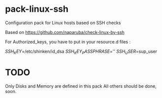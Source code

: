 pack-linux-ssh
===============

Configuration pack for Linux hosts based on SSH checks

Based on https://github.com/naparuba/check-linux-by-ssh

For Authorized_keys, you have to put in your resource.d files :

$SSH_KEY$=/etc/shinken/id_dsa
$SSH_KEY_PASSPHRASE$=''
$SSH_USER$=sup_user


TODO
===============

Only Disks and Memory are defined in this pack
All others should be done, soon.
